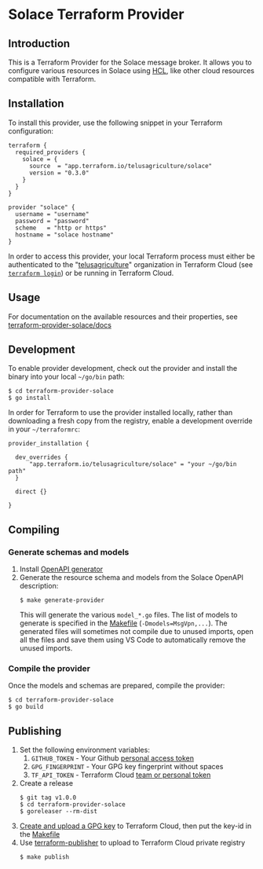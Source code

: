 # Solace Terraform Provider

## Introduction

This is a Terraform Provider for the Solace message broker. It allows you to configure various resources in Solace using [HCL](https://www.terraform.io/language/syntax/configuration), like other cloud resources compatible with Terraform.

## Installation

To install this provider, use the following snippet in your Terraform configuration:
```hcl
terraform {
  required_providers {
    solace = {
      source  = "app.terraform.io/telusagriculture/solace"
      version = "0.3.0"
    }
  }
}

provider "solace" {
  username = "username"
  password = "password"
  scheme   = "http or https"
  hostname = "solace hostname"
}
```

In order to access this provider, your local Terraform process must either be authenticated to the "[telusagriculture](https://app.terraform.io/app/telusagriculture)" organization in Terraform Cloud (see [`terraform login`](https://www.terraform.io/cli/commands/login)) or be running in Terraform Cloud.

## Usage

For documentation on the available resources and their properties, see [terraform-provider-solace/docs](terraform-provider-solace/docs/index.md)

## Development

To enable provider development, check out the provider and install the binary into your local `~/go/bin` path:
```
$ cd terraform-provider-solace
$ go install
```

In order for Terraform to use the provider installed locally, rather than downloading a fresh copy from the registry, enable a development override in your `~/terraformrc`:

```hcl
provider_installation {

  dev_overrides {
      "app.terraform.io/telusagriculture/solace" = "your ~/go/bin path"
  }

  direct {}

}
```

## Compiling

### Generate schemas and models
1. Install [OpenAPI generator](https://github.com/OpenAPITools/openapi-generator)
1. Generate the resource schema and models from the Solace OpenAPI description:
   ```
   $ make generate-provider
   ```
   This will generate the various `model_*.go` files. The list of models to generate is specified in the [Makefile](Makefile) (`-Dmodels=MsgVpn,...`). The generated files will sometimes not compile due to unused imports, open all the files and save them using VS Code to automatically remove the unused imports.

### Compile the provider

Once the models and schemas are prepared, compile the provider:
```
$ cd terraform-provider-solace
$ go build
```

## Publishing

1. Set the following environment variables:
   1. `GITHUB_TOKEN` - Your Github [personal access token](https://github.com/settings/tokens)
   1. `GPG_FINGERPRINT` - Your GPG key fingerprint without spaces
   1. `TF_API_TOKEN` - Terraform Cloud [team or personal token](https://www.terraform.io/cloud-docs/users-teams-organizations/api-tokens)
1. Create a release
   ```
   $ git tag v1.0.0
   $ cd terraform-provider-solace
   $ goreleaser --rm-dist
   ```
1. [Create and upload a GPG key](https://www.terraform.io/cloud-docs/registry/publish-providers#publishing-a-provider-and-creating-a-version) to Terraform Cloud, then put the key-id in the [Makefile](Makefile)
1. Use [terraform-publisher](https://github.com/TelusAg/terraform-publisher) to upload to Terraform Cloud private registry
   ```
   $ make publish
   ```
